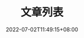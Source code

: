 ---
title: 文章列表
navActiveTitle: 文章列表
description: 這是文章列表的頁面
cover: images/list_cover.png
date: 2022-07-02T11:49:15+08:00
categories: []
tags: []
draft: true
---